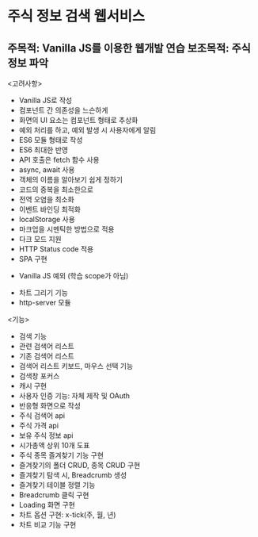 주식 정보 검색 웹서비스
==
주목적: Vanilla JS를 이용한 웹개발 연습
보조목적: 주식 정보 파악
--

<고려사항>

- Vanilla JS로 작성
- 컴포넌트 간 의존성을 느슨하게
- 화면의 UI 요소는 컴포넌트 형태로 추상화
- 예외 처리를 하고, 예외 발생 시 사용자에게 알림
- ES6 모듈 형태로 작성
- ES6 최대한 반영
- API 호출은 fetch 함수 사용
- async, await 사용
- 객체의 이름을 알아보기 쉽게 정하기
- 코드의 중복을 최소한으로
- 전역 오염을 최소화
- 이벤트 바인딩 최적화
- localStorage 사용
- 마크업을 시멘틱한 방법으로 적용
- 다크 모드 지원
- HTTP Status code 적용
- SPA 구현

* Vanilla JS 예외 (학습 scope가 아님)
- 차트 그리기 기능
- http-server 모듈

<기능>

- 검색 기능
- 관련 검색어 리스트
- 기존 검색어 리스트
- 검색어 리스트 키보드, 마우스 선택 기능
- 검색창 포커스
- 캐시 구현
- 사용자 인증 기능: 자체 제작 및 OAuth
- 반응형 화면으로 작성
- 주식 검색어 api
- 주식 가격 api
- 보유 주식 정보 api
- 시가총액 상위 10개 도표
- 주식 종목 즐겨찾기 기능 구현
- 즐겨찾기의 폴더 CRUD, 종목 CRUD 구현
- 즐겨찾기 탐색 시, Breadcrumb 생성
- 즐겨찾기 테이블 정렬 기능
- Breadcrumb 클릭 구현
- Loading 화면 구현
- 차트 옵션 구현: x-tick(주, 월, 년)
- 차트 비교 기능 구현
